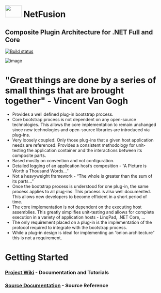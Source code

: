 
# <img src="https://raw.githubusercontent.com/wiki/grecosoft/NetFusion/img/NetFusion_Plug.jpg" width="54" height="40" /> NetFusion
## Composite Plugin Architecture for .NET Full and Core

[![Build status](https://ci.appveyor.com/api/projects/status/8k6l6lvmuulk2y94?svg=true)](https://ci.appveyor.com/project/grecosoft/netfusion)

![image](https://raw.githubusercontent.com/wiki/grecosoft/NetFusion/img/DotNetCore.png)

# "Great things are done by a series of small things that are brought together" - Vincent Van Gogh

* Provides a well defined plug-in bootstrap process.
* Core bootstrap process is not dependent on any open-source technologies. This allows the core implementation to remain unchanged since new technologies and open-source libraries are introduced via plug-ins.
* Very loosely coupled. Only those plug-ins that a given host application needs are referenced. Provides a consistent methodology for unit-testing the application container and the interactions between its composite parts.
* Based mostly on convention and not configuration.
* Detailed logging of an application host’s composition - “A Picture is Worth a Thousand Words...”
* Not a heavyweight framework - “The whole is greater than the sum of its parts...”
* Once the bootstrap process is understood for one plug-in, the same process applies to all plug-ins. This process is also well documented. This allows new developers to become efficient in a short period of time.
* The core implementation is not dependent on the executing host assemblies. This greatly simplifies unit-testing and allows for complete execution in a variety of application hosts - LinqPad, .NET Core, …
* The only requirement placed on a plug-in is the implementation of the protocol required to integrate with the bootstrap process.
* While a plug-in design is ideal for implementing an “onion architecture” this is not a requirement.

# Getting Started

### [Project Wiki](https://github.com/grecosoft/NetFusion/wiki) - Documentation and Tutorials

### [Source Documentation](https://grecosoft.github.io/docs/netfusion/source/api/NetFusion.Bootstrap.Container.html) - Source Reference
